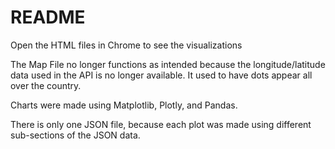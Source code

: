 # README

Open the HTML files in Chrome to see the visualizations

The Map File no longer functions as intended because the longitude/latitude data used in the API is no longer available.
It used to have dots appear all over the country.

Charts were made using Matplotlib, Plotly, and Pandas.

There is only one JSON file, because each plot was made using different sub-sections of the JSON data. 
